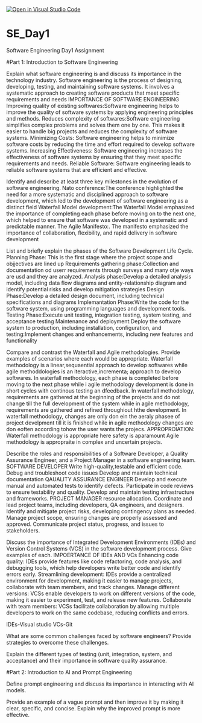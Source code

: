 [![Open in Visual Studio Code](https://classroom.github.com/assets/open-in-vscode-2e0aaae1b6195c2367325f4f02e2d04e9abb55f0b24a779b69b11b9e10269abc.svg)](https://classroom.github.com/online_ide?assignment_repo_id=15575077&assignment_repo_type=AssignmentRepo)
# SE_Day1
Software Engineering Day1 Assignment

#Part 1: Introduction to Software Engineering

Explain what software engineering is and discuss its importance in the technology industry.
Software engineering is the process of designing, developing, testing, and maintaining software systems.
It involves a systematic approach to creating software products that meet specific requirements and needs
IMPORTANCE OF SOFTWARE ENGINEERING
Improving quality of existing softwares:Software engineering helps to improve the quality of software systems by applying engineering principles and methods.
Reduces complexity of softwares:Software engineering simplifies complex problems and solves them one by one. This makes it easier to handle big projects and reduces the complexity of software systems.
Minimizing Costs: Software engineering helps to minimize software costs by reducing the time and effort required to develop software systems.
Increasing Effectiveness: Software engineering increases the effectiveness of software systems by ensuring that they meet specific requirements and needs.
Reliable Software: Software engineering leads to reliable software systems that are efficient and effective.


Identify and describe at least three key milestones in the evolution of software engineering.
Nato conference:The conference highlighted the need for a more systematic and disciplined approach to software development, which led to the development of software engineering as a distinct field
Waterfall Model development:The Waterfall Model emphasized the importance of completing each phase before moving on to the next one, which helped to ensure that software was developed in a systematic and predictable manner.
The Agile Manifesto:. The manifesto emphasized the importance of collaboration, flexibility, and rapid delivery in software development

List and briefly explain the phases of the Software Development Life Cycle.
Planning Phase: This is the first stage where the project scope and objjectives are lined up
Requirements gathering phase:Collection and documentation od userr requirements through surveys and many otje ways are usd and they are analyzed.
Analysis phase:Develop a detailed analysis model, including data flow diagrams and entity-relationship diagram and identify potential risks and develop mitigation strategies
Design Phase:Develop a detailed design document, including technical specifications and diagrams
Implemantation Phase:Write the code for the software system, using programming languages and development tools.
Testing Phase:Execute unit testing, integration testing, system testing, and acceptance testing
Maintenance and deployment:Deploy the software system to production, including installation, configuration, and testing:Implement changes and enhancements, including new features and functionality


Compare and contrast the Waterfall and Agile methodologies. Provide examples of scenarios where each would be appropriate.
Waterfall methodology is a linear,sequaential approach to develop softwares while agile methoddologies is an iteractive,incrementa; approach to develop softwares.
In waterfall methodology, each phase is completed before moving to the next phase while i agile methodology development is done in short cycles with continous testing an dfeedback.
In waterfall methodology, requirements are gathered at the beginning of the projects and do not change till the full development of the system while in agile methodology, requirements are gathered and refined throughiout hthe development.
In waterfall methodology, changes are only don ein the aeraly phasee of project develpment till it is finished while in agile methodology changes are don eoften according tohow the user wants the projecs.
APPROPROIATION:
Waterfall methodology is appropriate here safety is aparamount
Agile methodology is appropraite in complex and uncertain projects.



Describe the roles and responsibilities of a Software Developer, a Quality Assurance Engineer, and a Project Manager in a software engineering team.
SOFTWARE DEVELOPER
Write high-quality,testable and efficient code.
Debug and troubleshoot code issues
Develop and maintain technical documentation
QAUALITY ASSURANCE ENGINEER
Develop and execute manual and automated tests to identify defects.
Participate in code reviews to ensure testability and quality.
Develop and maintain testing infrastructure and frameworks.
PROJECT MANAGER
resource allocation.
Coordinate and lead project teams, including developers, QA engineers, and designers.
Identify and mitigate project risks, developing contingency plans as needed.
Manage project scope, ensuring changes are properly assessed and approved.
Communicate project status, progress, and issues to stakeholders.



Discuss the importance of Integrated Development Environments (IDEs) and Version Control Systems (VCS) in the software development process. Give examples of each.
IMPOERTANCE OF IDEs AND VCs
Enhancing code quality: IDEs provide features like code refactoring, code analysis, and debugging tools, which help developers write better code and identify errors early.
Streamlining development: IDEs provide a centralized environment for development, making it easier to manage projects, collaborate with team members, and track changes.
Manage different versions: VCSs enable developers to work on different versions of the code, making it easier to experiment, test, and release new features.
Collaborate with team members: VCSs facilitate collaboration by allowing multiple developers to work on the same codebase, reducing conflicts and errors.

IDEs-Visual studio
VCs-Git


What are some common challenges faced by software engineers? Provide strategies to overcome these challenges.


Explain the different types of testing (unit, integration, system, and acceptance) and their importance in software quality assurance.


#Part 2: Introduction to AI and Prompt Engineering


Define prompt engineering and discuss its importance in interacting with AI models.


Provide an example of a vague prompt and then improve it by making it clear, specific, and concise. Explain why the improved prompt is more effective.
